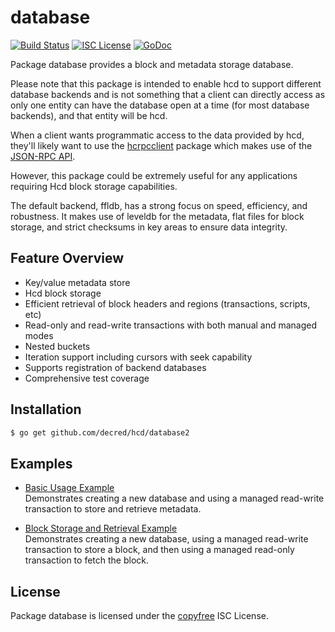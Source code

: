 database
========

[![Build Status](http://img.shields.io/travis/decred/hcd.svg)](https://travis-ci.org/decred/hcd)
[![ISC License](http://img.shields.io/badge/license-ISC-blue.svg)](http://copyfree.org)
[![GoDoc](https://img.shields.io/badge/godoc-reference-blue.svg)](http://godoc.org/github.com/decred/hcd/database)

Package database provides a block and metadata storage database.

Please note that this package is intended to enable hcd to support different
database backends and is not something that a client can directly access as only
one entity can have the database open at a time (for most database backends),
and that entity will be hcd.

When a client wants programmatic access to the data provided by hcd, they'll
likely want to use the [hcrpcclient](https://github.com/decred/hcrpcclient)
package which makes use of the [JSON-RPC API](https://github.com/decred/hcd/tree/master/docs/json_rpc_api.md).

However, this package could be extremely useful for any applications requiring
Hcd block storage capabilities.

The default backend, ffldb, has a strong focus on speed, efficiency, and
robustness.  It makes use of leveldb for the metadata, flat files for block
storage, and strict checksums in key areas to ensure data integrity.

## Feature Overview

- Key/value metadata store
- Hcd block storage
- Efficient retrieval of block headers and regions (transactions, scripts, etc)
- Read-only and read-write transactions with both manual and managed modes
- Nested buckets
- Iteration support including cursors with seek capability
- Supports registration of backend databases
- Comprehensive test coverage

## Installation

```bash
$ go get github.com/decred/hcd/database2
```

## Examples

* [Basic Usage Example](http://godoc.org/github.com/decred/hcd/database2#example-package--BasicUsage)  
  Demonstrates creating a new database and using a managed read-write
  transaction to store and retrieve metadata.

* [Block Storage and Retrieval Example](http://godoc.org/github.com/decred/hcd/database2#example-package--BlockStorageAndRetrieval)  
  Demonstrates creating a new database, using a managed read-write transaction
  to store a block, and then using a managed read-only transaction to fetch the
  block.

## License

Package database is licensed under the [copyfree](http://copyfree.org) ISC
License.
